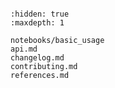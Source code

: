 ```{include} ../README.md

```

```{toctree}
:hidden: true
:maxdepth: 1

notebooks/basic_usage
api.md
changelog.md
contributing.md
references.md
```
